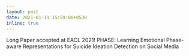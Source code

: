 ```yaml
---
layout: post
date: 2021-01-11 15:59:00+0530
inline: true
---
```


Long Paper accepted at EACL 2021! PHASE: Learning Emotional Phase-aware Representations for Suicide Ideation Detection on Social Media
